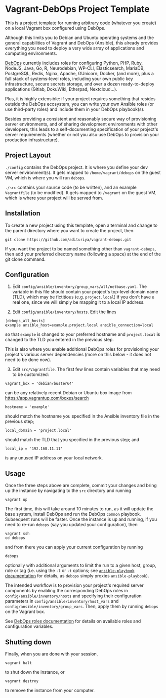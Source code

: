 # Vagrant-DebOps Project Template

This is a project template for running arbitrary code (whatever you create)
on a local Vagrant box configured using DebOps.

Although this limits you to Debian and Ubuntu operating systems
and the general capabilities of Vagrant and DebOps (Ansible),
this already provides everything you need to deploy a very wide array
of applications and computing environments.

[DebOps](https://docs.debops.org/) currently includes roles for configuring
Python, PHP, Ruby, NodeJS, Java, Go, R, Neurodebian, WP-CLI, Elasticsearch, MariaDB,
PostgreSQL, Redis, Nginx, Apache, GUnicorn, Docker, (and more),
plus a full stack of systems-level roles,
including your own public key infrastructure, secure secrets storage, and over a dozen
ready-to-deploy applications (Gitlab, DokuWiki, Etherpad, Nextcloud...).

Plus, it is highly extensible: if your project requires something
that resides outside the DebOps ecosystem,
you can write your own Ansible roles (or use third-party roles)
and include them in your DebOps playbook(s).

Besides providing a consistent and reasonably secure way of provisioning server environments,
and of sharing development environments with other developers,
this leads to a self-documenting specification of your project's
server requirements (whether or not you also use DebOps to provision
your production infrastructure).

## Project Layout

`./config` contains the DebOps project. It is where you
define your dev server environment(s).
It gets mapped to `/home/vagrant/debops` on the guest VM,
which is where you will run `debops`.

`./src` contains your source code (to be written),
and an example `Vagrantfile` (to be modified).
It gets mapped to `/vagrant` on the guest VM,
which is where your project will be served from.

## Installation

To create a new project using this template, open a terminal and change to the parent
directory where you want to create the project, then

```
git clone https://github.com/adituriya/vagrant-debops.git
```

If you want the project to be named something other than `vagrant-debops`,
then add your preferred directory name (following a space)
at the end of the git clone command.

## Configuration

1. Edit `config/ansible/inventory/group_vars/all/netbase.yaml`.
The variable in this file should contain your project's top-level
domain name (TLD), which may be fictitious (e.g. `project.local`)
if you don't have a real one, since we will simply be mapping it
to a local IP address.

2. Edit `config/ansible/inventory/hosts`.
Edit the lines

```
[debops_all_hosts]
example ansible_host=example.project.local ansible_connection=local
```

so that `example` is changed to your preferred hostname
and `project.local` is changed to the TLD you entered in the
previous step.

This is also where you enable additional DebOps roles for
provisioning your project's various server dependencies (more on this
below - it does not need to be done now).

3. Edit `src/Vagrantfile`. The first few lines contain
variables that may need to be customized:

```
vagrant_box = 'debian/buster64'
```

can be any relatively recent Debian or Ubuntu box image from
https://app.vagrantup.com/boxes/search

```
hostname = 'example'
```

should match the hostname you specified in the Ansible inventory
file in the previous step;

```
local_domain = 'project.local'
```

should match the TLD that you specified in the previous step; and

```
local_ip = '192.168.11.11'
```

is any unused IP address on your local network.


## Usage

Once the three steps above are complete, commit your changes and
bring up the instance by navigating to the `src` directory and running

```
vagrant up
```

The first time, this will take around 10 minutes to run,
as it will update the base system, install DebOps and run
the DebOps `common` playbook.
Subsequent runs will be faster. Once the instance is up and running,
if you need to re-run `debops` (say you updated your configuration), then

```
vagrant ssh
cd debops
```

and from there you can apply your current configuration by running

```
debops
```

optionally with additional arguments to limit the run
to a given host, group, role or tag (i.e. using the `-l` or `-t` options;
see [`ansible-playbook` documentation](https://docs.ansible.com/ansible/latest/cli/ansible-playbook.html) for details, as `debops` simply proxies `ansible-playbook`).

The intended workflow is to provision your project's
required server components by enabling the corresponding DebOps roles in
`config/ansible/inventory/hosts` and specifying their
configuration parameters in `config/ansible/inventory/host_vars`
and `config/ansible/inventory/group_vars`. Then, apply them
by running `debops` on the Vagrant box.

See [DebOps roles documentation](https://docs.debops.org/en/master/ansible/roles/index.html)
for details on available roles and configuration variables.

## Shutting down

Finally, when you are done with your session,

```
vagrant halt
```

to shut down the instance, or

```
vagrant destroy
```

to remove the instance from your computer.
